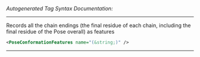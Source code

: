 _Autogenerated Tag Syntax Documentation:_

---
Records all the chain endings (the final residue of each chain, including the final residue of the Pose overall) as features

```xml
<PoseConformationFeatures name="(&string;)" />
```



---
